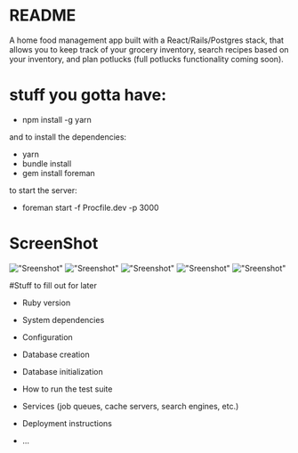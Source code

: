 # README

A home food management app built with a React/Rails/Postgres stack, that allows you to keep track of your grocery inventory, search recipes based on your inventory, and plan potlucks (full potlucks functionality coming soon).

# stuff you gotta have:
* npm install -g yarn

and to install the dependencies:
* yarn
* bundle install
* gem install foreman

to start the server:
* foreman start -f Procfile.dev -p 3000



# ScreenShot
!["Sreenshot"](https://github.com/tikagan/foodGroup/blob/master/Docs/foodgroup1.jpg?raw=true)
!["Sreenshot"](https://github.com/tikagan/foodGroup/blob/master/Docs/foodgroup2.jpg?raw=true)
!["Sreenshot"](https://github.com/tikagan/foodGroup/blob/master/Docs/foodgroup3.jpg?raw=true)
!["Sreenshot"](https://github.com/tikagan/foodGroup/blob/master/Docs/foodgroup4.jpg?raw=true)
!["Sreenshot"](https://github.com/tikagan/foodGroup/blob/master/Docs/foodgroup7.jpg?raw=true)


#Stuff to fill out for later
* Ruby version

* System dependencies

* Configuration

* Database creation

* Database initialization

* How to run the test suite

* Services (job queues, cache servers, search engines, etc.)

* Deployment instructions

* ...
